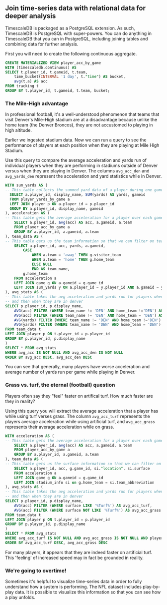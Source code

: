 ## Join time-series data with relational data for deeper analysis

TimescaleDB is packaged as a PostgreSQL extension. As such, TimescaleDB is
PostgreSQL with super-powers. You can do anything in TimescaleDB that you can 
in PostgreSQL, including joining tables and combining data for further analysis.

First you will need to create the following continuous aggregate. 
```sql
CREATE MATERIALIZED VIEW player_acc_by_game
WITH (timescaledb.continuous) AS
SELECT t.player_id, t.gameid, t.team, 
	time_bucket(INTERVAL '1 day', t."time") AS bucket,
	avg(t.a) AS acc
FROM tracking t 
GROUP BY t.player_id, t.gameid, t.team, bucket;
```

### The Mile-High advantage

In professional football, it's a well-understood phenomenon that teams that
visit Denver's Mile-High stadium are at a disadvantage because unlike the home team
(the Denver Broncos), they are not accustomed to playing in high altitude.

Earlier we ingested stadium data. Now we can run a query to see the performance of
players at each position when they are playing at Mile High Stadium.

Use this query to compare the average acceleration and yards run of individual players when they are performing in stadiums outside of Denver versus when they are playing in Denver. The columns `avg_acc_den` and `avg_yards_den` represent the acceleration and yard statistics while in Denver.  

```sql
WITH sum_yards AS (
-- This table collects the summed yard data of a player during one game
  SELECT a.player_id, display_name, SUM(yards) AS yards, gameid 
  FROM player_yards_by_game a
  LEFT JOIN player p ON a.player_id = p.player_id 
  GROUP BY a.player_id, display_name, gameid 
), acceleration AS (
-- This table gets the average acceleration for a player over each game
	SELECT a.player_id, avg(acc) AS acc, a.gameid, a.team
	FROM player_acc_by_game a
	GROUP BY a.player_id, a.gameid, a.team
), team_data AS (
-- This table gets us the team information so that we can filter on teams
	SELECT a.player_id, acc, yards, a.gameid,
		CASE 
			WHEN a.team = 'away' THEN g.visitor_team 
			WHEN a.team = 'home' THEN g.home_team 
			ELSE NULL 
			END AS team_name,
		g.home_team
	FROM acceleration a
	LEFT JOIN game g ON a.gameid = g.game_id 
	LEFT JOIN sum_yards y ON a.player_id = y.player_id AND a.gameid = y.gameid
), avg_stats AS (
-- This table takes the avg acceleration and yards run for players when they are not in denver
-- and then when they are in denver
SELECT p.player_id, p.display_name, 
	AVG(acc) FILTER (WHERE team_name != 'DEN' AND home_team !='DEN') AS avg_acc, 
	AVG(acc) FILTER (WHERE team_name != 'DEN' AND home_team = 'DEN') AS avg_acc_den,
	AVG(yards) FILTER (WHERE team_name != 'DEN' AND home_team !='DEN') AS avg_yards, 
	AVG(yards) FILTER (WHERE team_name != 'DEN' AND home_team = 'DEN') AS avg_yards_den
FROM team_data t
LEFT JOIN player p ON t.player_id = p.player_id 
GROUP BY p.player_id, p.display_name
)
SELECT * FROM avg_stats
WHERE avg_acc IS NOT NULL AND avg_acc_den IS NOT NULL
ORDER BY avg_acc DESC, avg_acc_den DESC
```

You can see that generally, many players have worse acceleration and average number of yards run per game while playing in Denver. 

### Grass vs. turf, the eternal (football) question

Players often say they "feel" faster on artifical turf. How much faster are they
in reality?

Using this query you will extract the average acceleration that a player has while using turf verses grass. The column `avg_acc_turf` represents the players average acceleration while using artificial turf, and `avg_acc_grass` represents their average acceleration while on grass. 

```sql
WITH acceleration AS (
-- This table gets the average acceleration for a player over each game
	SELECT a.player_id, avg(acc) AS acc, a.gameid, a.team
	FROM player_acc_by_game a
	GROUP BY a.player_id, a.gameid, a.team
), team_data AS (
-- This table gets us the surface information so that we can filter on turf type
	SELECT a.player_id, acc, g.game_id,	si."location", si.surface 
	FROM acceleration a
	LEFT JOIN game g ON a.gameid = g.game_id 
	LEFT JOIN stadium_info si on g.home_team = si.team_abbreviation 
), avg_stats AS (
-- This table takes the avg acceleration and yards run for players when they are not in denver
-- and then when they are in denver
SELECT p.player_id, p.display_name, 
	AVG(acc) FILTER (WHERE surface LIKE '%Turf%') AS avg_acc_turf, 
	AVG(acc) FILTER (WHERE surface NOT LIKE '%Turf%') AS avg_acc_grass
FROM team_data t
LEFT JOIN player p ON t.player_id = p.player_id 
GROUP BY p.player_id, p.display_name
)
SELECT * FROM avg_stats
WHERE avg_acc_turf IS NOT NULL AND avg_acc_grass IS NOT NULL AND player_id IS NOT NULL
ORDER BY avg_acc_turf DESC, avg_acc_grass DESC
```

For many players, it appears that they are indeed faster on artificial turf. This 'feeling' of increased speed may in fact be grounded in reality. 
### We're going to overtime!

Sometimes it's helpful to visualize time-series data in order to fully understand
how a system is performing. The NFL dataset includes play-by-play data. It is possible 
to visualize this information so that you can see how a play unfolds.

